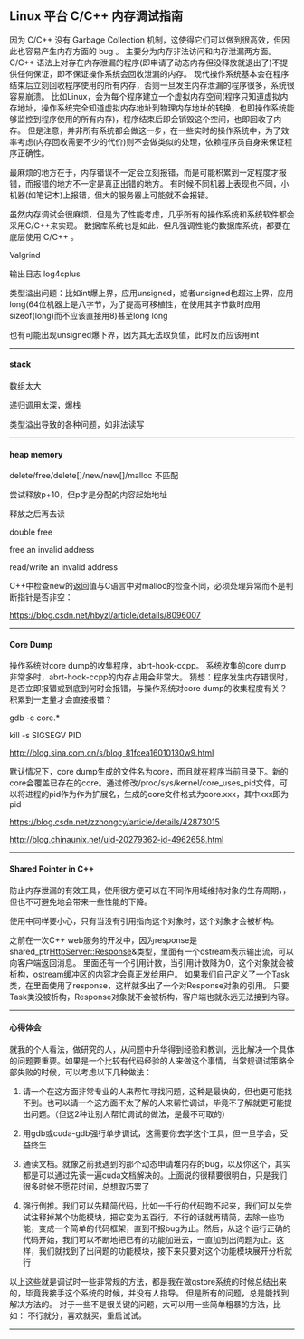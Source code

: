 ## Linux 平台 C/C++ 内存调试指南

因为 C/C++ 没有 Garbage Collection 机制，这使得它们可以做到很高效，但因此也容易产生内存方面的 bug 。
主要分为内存非法访问和内存泄漏两方面。
C/C++ 语法上对存在内存泄漏的程序(即申请了动态内存但没释放就退出了)不提供任何保证，即不保证操作系统会回收泄漏的内存。
现代操作系统基本会在程序结束后立刻回收程序使用的所有内存，否则一旦发生内存泄漏的程序很多，系统很容易崩溃。
比如Linux，会为每个程序建立一个虚拟内存空间(程序只知道虚拟内存地址，操作系统完全知道虚拟内存地址到物理内存地址的转换，也即操作系统能够监控到程序使用的所有内存)，程序结束后即会销毁这个空间，也即回收了内存。
但是注意，并非所有系统都会做这一步，在一些实时的操作系统中，为了效率考虑(内存回收需要不少的代价)则不会做类似的处理，依赖程序员自身来保证程序正确性。

最麻烦的地方在于，内存错误不一定会立刻报错，而是可能积累到一定程度才报错，而报错的地方不一定是真正出错的地方。
有时候不同机器上表现也不同，小机器(如笔记本)上报错，但大的服务器上可能就不会报错。

虽然内存调试会很麻烦，但是为了性能考虑，几乎所有的操作系统和系统软件都会采用C/C++来实现。
数据库系统也是如此，但凡强调性能的数据库系统，都要在底层使用 C/C++ 。

Valgrind

输出日志  log4cplus

类型溢出问题：比如int爆上界，应用unsigned，或者unsigned也超过上界，应用long(64位机器上是八字节，为了提高可移植性，在使用其字节数时应用sizeof(long)而不应该直接用8)甚至long long

也有可能出现unsigned爆下界，因为其无法取负值，此时反而应该用int

---

#### stack

数组太大

递归调用太深，爆栈

类型溢出导致的各种问题，如非法读写

---

#### heap memory

delete/free/delete[]/new/new[]/malloc 不匹配

尝试释放p+10，但p才是分配的内容起始地址

释放之后再去读

double free

free an invalid address

read/write an invalid address


C++中检查new的返回值与C语言中对malloc的检查不同，必须处理异常而不是判断指针是否非空：

https://blog.csdn.net/hbyzl/article/details/8096007

---

#### Core Dump

操作系统对core dump的收集程序，abrt-hook-ccpp。
系统收集的core dump 非常多时，abrt-hook-ccpp的内存占用会非常大。
猜想：程序发生内存错误时，是否立即报错或到底到何时会报错，与操作系统对core dump的收集程度有关？积累到一定量才会直接报错？

gdb -c core.*

kill -s SIGSEGV PID

http://blog.sina.com.cn/s/blog_81fcea16010130w9.html

默认情况下，core dump生成的文件名为core，而且就在程序当前目录下。新的core会覆盖已存在的core。通过修改/proc/sys/kernel/core_uses_pid文件，可以将进程的pid作为作为扩展名，生成的core文件格式为core.xxx，其中xxx即为pid

https://blog.csdn.net/zzhongcy/article/details/42873015

http://blog.chinaunix.net/uid-20279362-id-4962658.html

---

#### Shared Pointer in C++

防止内存泄漏的有效工具，使用很方便可以在不同作用域维持对象的生存周期，，但也不可避免地会带来一些性能的下降。

使用中同样要小心，只有当没有引用指向这个对象时，这个对象才会被析构。

之前在一次C++ web服务的开发中，因为response是shared_ptr<HttpServer::Response>&类型，里面有一个ostream表示输出流，可以向客户端返回消息。
里面还有一个引用计数，当引用计数降为0，这个对象就会被析构，ostream缓冲区的内容才会真正发给用户。
如果我们自己定义了一个Task类，在里面使用了response，这样就多出了一个对Response对象的引用。
只要Task类没被析构，Response对象就不会被析构，客户端也就永远无法接到内容。

---

#### 心得体会

就我的个人看法，做研究的人，从问题中升华得到经验和教训，远比解决一个具体的问题要重要。如果是一个比较有代码经验的人来做这个事情，当常规调试策略全部失败的时候，可以考虑以下几种做法：

1. 请一个在这方面非常专业的人来帮忙寻找问题，这种是最快的，但也更可能找不到。也可以请一个这方面不太了解的人来帮忙调试，毕竟不了解就更可能提出问题。（但这2种让别人帮忙调试的做法，是最不可取的）

2. 用gdb或cuda-gdb强行单步调试，这需要你去学这个工具，但一旦学会，受益终生

3. 通读文档。就像之前我遇到的那个动态申请堆内存的bug，以及你这个，其实都是可以通过先读一遍cuda文档解决的。上面说的很精要很明白，只是我们很多时候不愿花时间，总想取巧罢了

4. 强行倒推。我们可以先精简代码，比如一千行的代码跑不起来，我们可以先尝试注释掉某个功能模块，把它变为五百行。不行的话就再精简，去除一些功能，变成一个简单的代码框架，直到不报bug为止。然后，从这个运行正确的代码开始，我们可以不断地把已有的功能加进去，一直加到出问题为止。这样，我们就找到了出问题的功能模块，接下来只要对这个功能模块展开分析就行

以上这些就是调试时一些非常规的方法，都是我在做gstore系统的时候总结出来的，毕竟我接手这个系统的时候，并没有人指导。
但是所有的问题，总是能找到解决方法的。
对于一些不是很关键的问题，大可以用一些简单粗暴的方法，比如：
不行就分，喜欢就买，重启试试。

---

